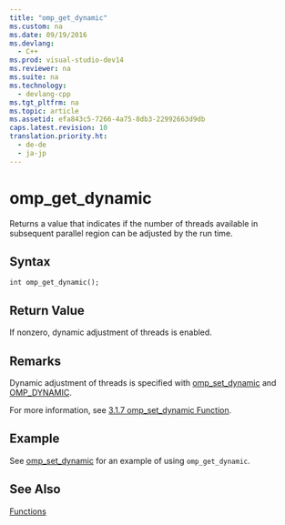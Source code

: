 ```yaml
---
title: "omp_get_dynamic"
ms.custom: na
ms.date: 09/19/2016
ms.devlang: 
  - C++
ms.prod: visual-studio-dev14
ms.reviewer: na
ms.suite: na
ms.technology: 
  - devlang-cpp
ms.tgt_pltfrm: na
ms.topic: article
ms.assetid: efa843c5-7266-4a75-8db3-22992663d9db
caps.latest.revision: 10
translation.priority.ht: 
  - de-de
  - ja-jp
---
```

# omp_get_dynamic
Returns a value that indicates if the number of threads available in subsequent parallel region can be adjusted by the run time.  
  
## Syntax  
  
```  
int omp_get_dynamic();  
```  
  
## Return Value  
 If nonzero, dynamic adjustment of threads is enabled.  
  
## Remarks  
 Dynamic adjustment of threads is specified with [omp_set_dynamic](../vs140/omp_set_dynamic.md) and [OMP_DYNAMIC](../vs140/OMP_DYNAMIC.md).  
  
 For more information, see [3.1.7 omp_set_dynamic Function](../vs140/3.1.7-omp_set_dynamic-Function.md).  
  
## Example  
 See [omp_set_dynamic](../vs140/omp_set_dynamic.md) for an example of using `omp_get_dynamic`.  
  
## See Also  
 [Functions](../vs140/OpenMP-Functions.md)